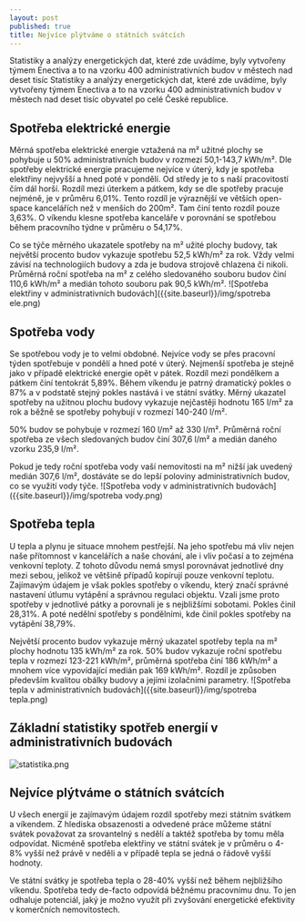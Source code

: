 ```yaml
---
layout: post
published: true
title: Nejvíce plýtváme o státních svátcích
---
```




Statistiky a analýzy energetických dat, které zde uvádíme, byly vytvořeny týmem Enectiva a to na vzorku 400 administrativních budov v městech nad deset tisíc Statistiky a analýzy energetických dat, které zde uvádíme, byly vytvořeny týmem Enectiva a to na vzorku 400 administrativních budov v městech nad deset tisíc obyvatel po celé České republice.

## Spotřeba elektrické energie

Měrná spotřeba elektrické energie vztažená na m² užitné plochy se pohybuje u 50% administrativních budov v rozmezí 50,1-143,7 kWh/m². Dle spotřeby elektrické energie pracujeme nejvíce v úterý, kdy je spotřeba elektřiny nejvyšší a hned poté v pondělí. Od středy je to s naší pracovitostí čím dál horší. Rozdíl mezi úterkem a pátkem, kdy se dle spotřeby pracuje nejméně, je v průměru 6,01%. Tento rozdíl je výraznější ve větších open-space kancelářích než v menších do 200m². Tam činí tento rozdíl pouze 3,63%. O víkendu klesne spotřeba kanceláře v porovnání se spotřebou během pracovního týdne v průměru o 54,17%. 

Co se týče měrného ukazatele spotřeby na m² užité plochy budovy, tak největší procento budov vykazuje spotřebu 52,5 kWh/m² za rok. Vždy velmi závisí na
technologiích budovy a zda je budova strojově chlazena či nikoli. Průměrná roční spotřeba na m² z celého sledovaného souboru budov činí 110,6 kWh/m² a medián tohoto souboru pak  90,5 kWh/m².
![Spotřeba elektřiny v administrativních budovách]({{site.baseurl}}/img/spotreba ele.png)


## Spotřeba vody

Se spotřebou vody je to velmi obdobné. Nejvíce vody se přes pracovní týden spotřebuje v pondělí a hned poté v úterý. Nejmenší spotřeba je stejně jako v případě elektrické energie opět v pátek. Rozdíl mezi pondělkem a pátkem činí tentokrát 5,89%. Během víkendu je patrný dramatický pokles o 87% a v podstatě stejný pokles nastává i ve státní svátky. Měrný ukazatel spotřeby na užitnou plochu budovy vykazuje nejčastěji hodnotu 165 l/m² za rok a běžně se spotřeby pohybují v rozmezí 140-240 l/m².

50% budov se pohybuje v rozmezí 160 l/m² až 330 l/m². Průměrná roční spotřeba ze všech sledovaných budov činí 307,6 l/m² a medián daného vzorku 235,9 l/m².

Pokud je tedy roční spotřeba vody vaší nemovitosti na m² nižší jak uvedený medián 307,6 l/m², dostáváte se do lepší poloviny administrativních budov, co se využití vody týče.
![Spotřeba vody v administrativních budovách]({{site.baseurl}}/img/spotreba vody.png)


## Spotřeba tepla

U tepla a plynu je situace mnohem pestřejší. Na jeho spotřebu má vliv nejen naše přítomnost v kancelářích a naše chování, ale i vliv počasí a to zejména venkovní teploty. Z tohoto důvodu nemá smysl porovnávat jednotlivé dny mezi sebou, jelikož ve většině případů kopírují pouze venkovní teplotu. Zajímavým údajem je však pokles spotřeby o víkendu, který značí správné nastavení útlumu vytápění a správnou regulaci objektu. Vzali jsme proto spotřeby v jednotlivé pátky a porovnali je s nejbližšími sobotami. Pokles činil 28,31%. A poté nedělní spotřeby s pondělními, kde činil pokles spotřeby na vytápění 38,79%. 

Největší procento budov vykazuje měrný ukazatel spotřeby tepla na m² plochy hodnotu 135 kWh/m² za rok. 50% budov vykazuje roční spotřebu tepla v rozmezí 123-221 kWh/m², průměrná spotřeba činí 186 kWh/m² a mnohem více vypovídající medián pak 169 kWh/m². Rozdíl je způsoben především kvalitou obálky budovy a jejími izolačními parametry.
![Spotřeba tepla v administrativních budovách]({{site.baseurl}}/img/spotreba tepla.png)

## Základní statistiky spotřeb energií v administrativních budovách
![statistika.png]({{site.baseurl}}/img/statistika.png)


## Nejvíce plýtváme o státních svátcích

U všech energií je zajímavým údajem rozdíl spotřeby mezi státním svátkem a víkendem. Z hlediska obsazenosti a odvedené práce můžeme státní svátek považovat za srovantelný s nedělí a taktéž spotřeba by tomu měla odpovídat. Nicméně spotřeba elektřiny ve státní svátek je v průměru o 4-8% vyšší než právě v neděli a v případě tepla se jedná o řádově vyšší hodnoty. 

Ve státní svátky je spotřeba tepla o 28-40% vyšší než během nejbližšího víkendu. Spotřeba tedy de-facto odpovídá běžnému pracovnímu dnu. To jen odhaluje potenciál, jaký je možno využít při zvyšování energetické efektivity v komerčních nemovitostech.
